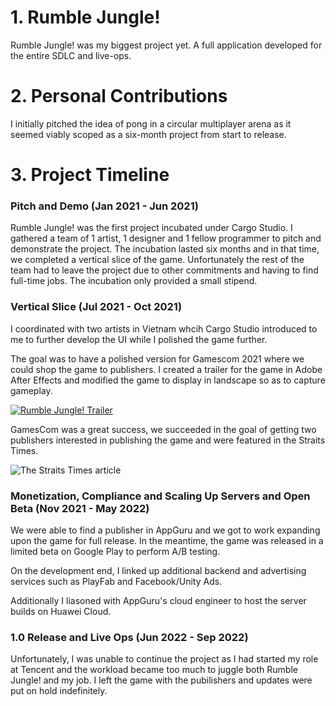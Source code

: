 # 1. Rumble Jungle!
Rumble Jungle! was my biggest project yet. A full application developed for the entire SDLC and live-ops.

# 2. Personal Contributions
I initially pitched the idea of pong in a circular multiplayer arena as it seemed viably scoped as a six-month project from start to release.

# 3. Project Timeline
### Pitch and Demo (Jan 2021 - Jun 2021)
Rumble Jungle! was the first project incubated under Cargo Studio. I gathered a team of 1 artist, 1 designer and 1 fellow programmer to pitch and demonstrate the project. The incubation lasted six months and in that time, we completed a vertical slice of the game. Unfortunately the rest of the team had to leave the project due to other commitments and having to find full-time jobs. The incubation only provided a small stipend.

### Vertical Slice (Jul 2021 - Oct 2021)
I coordinated with two artists in Vietnam whcih Cargo Studio introduced to me to further develop the UI while I polished the game further.

The goal was to have a polished version for Gamescom 2021 where we could shop the game to publishers. I created a trailer for the game in Adobe After Effects and modified the game to display in landscape so as to capture gameplay.

[![Rumble Jungle! Trailer](https://img.youtube.com/vi/3InblUGKkbc/hqdefault.jpg)](https://youtu.be/3InblUGKkbc)

GamesCom was a great success, we succeeded in the goal of getting two publishers interested in publishing the game and were featured in the Straits Times.

![The Straits Times article](https://github.com/leezhengyishawn/RumbleJungle/assets/100258469/8e3d1289-ba57-4fe7-b3cf-5afb03f45352)

### Monetization, Compliance and Scaling Up Servers and Open Beta (Nov 2021 - May 2022)
We were able to find a publisher in AppGuru and we got to work expanding upon the game for full release. In the meantime, the game was released in a limited beta on Google Play to perform A/B testing. 

On the development end, I linked up additional backend and advertising services such as PlayFab and Facebook/Unity Ads. 

Additionally I liasoned with AppGuru's cloud engineer to host the server builds on Huawei Cloud. 

### 1.0 Release and Live Ops (Jun 2022 - Sep 2022)


Unfortunately, I was unable to continue the project as I had started my role at Tencent and the workload became too much to juggle both Rumble Jungle! and my job. I left the game with the pubilishers and updates were put on hold indefinitely.
